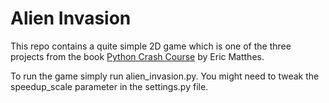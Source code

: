 # Alien Invasion

This repo contains a quite simple 2D game which is one of the three projects from the book [Python Crash Course](https://nostarch.com/pythoncrashcourse) by Eric Matthes.

To run the game simply run alien_invasion.py. You might need to tweak the speedup_scale parameter in the settings.py file.
